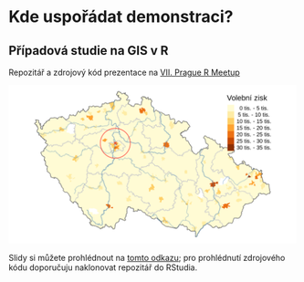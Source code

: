 # Kde uspořádat demonstraci? 
## Případová studie na GIS v R

Repozitář a zdrojový kód prezentace na [VII. Prague R Meetup](https://www.meetup.com/Prague-R-Meetup-Group/events/250843772/)

<p align="center">
  <img src="https://raw.githubusercontent.com/jlacko/r-meetup-demonstrace/master/prezenatace_files/figure-html/spad-30-1.png" alt="Plánování demonstrace"/>
</p>

Slidy si můžete prohlédnout na [tomto odkazu](http://htmlpreview.github.io/?https://github.com/jlacko/r-meetup-demonstrace/blob/master/prezenatace.html); pro prohlédnutí zdrojového kódu doporučuju naklonovat repozitář do RStudia. 